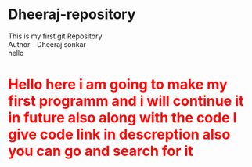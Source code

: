# Dheeraj-repository
This is my first git Repository
<br>
Author - Dheeraj sonkar
<br>
hello
<h1 style="color:red"> Hello here i am going to make my first programm and i will continue it in future also along with the code I give code link in descreption also you can go and search for it</h1>

